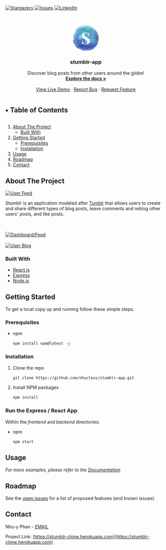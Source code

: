 [![Stargazers][stars-shield]][stars-url]
[![Issues][issues-shield]][issues-url]
[![LinkedIn][linkedin-shield]][linkedin-url]


<!-- PROJECT LOGO -->
<br />
<p align="center">
  <a href="https://github.com/nhucleus/stumblr-app">
    <img src="frontend/public/favicon.ico" alt="Logo" width="80" height="80">
  </a>

  <h3 align="center">stumblr-app</h3>

  <p align="center">
    Discover blog posts from other users around the globe!
    <br />
    <a href="https://github.com/nhucleus/stumblr-app"><strong>Explore the docs »</strong></a>
    <br />
    <br />
    <a href="https://stumblr-app.herokuapp.com/">View Live Demo</a>
    ·
    <a href="https://github.com/nhucleus/stumblr-app/issues">Report Bug</a>
    ·
    <a href="https://github.com/nhucleus/stumblr-app/issues">Request Feature</a>
  </p>
</p>



<!-- TABLE OF CONTENTS -->
<details open="open">
  <summary><h2 style="display: inline-block">Table of Contents</h2></summary>
  <ol>
    <li>
      <a href="#about-the-project">About The Project</a>
      <ul>
        <li><a href="#built-with">Built With</a></li>
      </ul>
    </li>
    <li>
      <a href="#getting-started">Getting Started</a>
      <ul>
        <li><a href="#prerequisites">Prerequisites</a></li>
        <li><a href="#installation">Installation</a></li>
      </ul>
    </li>
    <li><a href="#usage">Usage</a></li>
    <li><a href="#roadmap">Roadmap</a></li>
    <li><a href="#contact">Contact</a></li>
  </ol>
</details>



<!-- ABOUT THE PROJECT -->
## About The Project

[![User Feed][product-screenshot]](http://stumblr-app.herokuapp.com/)

Stumblr is an application modeled after [Tumblr](https://www.tumblr.com/) that allows users to create and share different types of blog posts, leave comments and reblog other users' posts, and like posts.

<br><br>
[![Dashboard/Feed][dashboard-screenshot]](http://stumblr-app.herokuapp.com/)
<br><br>
[![User Blog][blog-screenshot]](http://stumblr-app.herokuapp.com/)


### Built With

* [React.js](https://reactjs.org/)
* [Express](https://expressjs.com/)
* [Node.js](https://nodejs.org/en/)



<!-- GETTING STARTED -->
## Getting Started

To get a local copy up and running follow these simple steps.

### Prerequisites

* npm
  ```sh
  npm install npm@latest -g
  ```

### Installation

1. Clone the repo
   ```sh
   git clone https://github.com/nhucleus/stumblr-app.git
   ```
2. Install NPM packages
   ```sh
   npm install
   ```

### Run the Express / React App
Within the _frontend_ and _backend_ directories:
* npm
  ```sh
  npm start
  ```


<!-- USAGE EXAMPLES -->
## Usage

_For more examples, please refer to the [Documentation](https://github.com/nhucleus/stumblr-app)_



<!-- ROADMAP -->
## Roadmap

See the [open issues](https://github.com/nhucleus/stumblr-app/issues) for a list of proposed features (and known issues).



<!-- CONTACT -->
## Contact

Nhu-y Phan - [EMAIL](mailto:nhucleus@gmail.com)

Project Link: [https://stumblr-clone.herokuapp.com](https://stumblr-clone.herokuapp.com)





<!-- MARKDOWN LINKS & IMAGES -->
[stars-shield]: https://img.shields.io/github/stars/nhucleus/stumblr-app.svg?style=for-the-badge
[stars-url]: https://github.com/nhucleus/stumblr-app/stargazers
[issues-shield]: https://img.shields.io/github/issues/nhucleus/stumblr-app.svg?style=for-the-badge
[issues-url]: https://github.com/nhucleus/stumblr-app/issues
[linkedin-shield]: https://img.shields.io/badge/-LinkedIn-black.svg?style=for-the-badge&logo=linkedin&colorB=555
[linkedin-url]: https://www.linkedin.com/in/nhu-yphan/
[product-screenshot]: images/splash.png
[dashboard-screenshot]: images/dashboard.png
[blog-screenshot]: images/blog.png